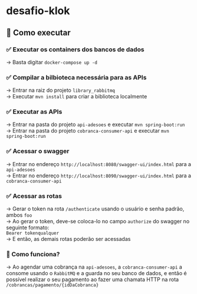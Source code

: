 # desafio-klok

## 🔧 Como executar

### ✅ Executar os containers dos bancos de dados
-> Basta digitar <code>docker-compose up -d</code><br>

### ✅ Compilar a bilbioteca necessária para as APIs

-> Entrar na raiz do projeto <code>library_rabbitmq</code><br>
-> Executar <code>mvn install</code> para criar a biblioteca localmente


### ✅ Executar as APIs

-> Entrar na pasta do projeto <code>api-adesoes</code> e executar <code>mvn spring-boot:run</code><br>
-> Entrar na pasta do projeto <code>cobranca-consumer-api</code> e executar <code>mvn spring-boot:run</code><br>

### ✅ Acessar o swagger
-> Entrar no endereço <code>http://localhost:8080/swagger-ui/index.html</code> para a <code>api-adesoes</code><br>
-> Entrar no endereço <code>http://localhost:8090/swagger-ui/index.html</code> para a <code>cobranca-consumer-api</code><br>

### ✅ Acessar as rotas

-> Gerar o token na rota <code>/authenticate</code> usando o usuário e senha padrão, ambos <code>foo</code><br>
-> Ao gerar o token, deve-se coloca-lo no campo <code>authorize</code> do swagger no seguinte formato: <br>
<code>Bearer tokenqualquer</code><br>
-> E então, as demais rotas poderão ser acessadas

### :pencil: Como funciona?

-> Ao agendar uma cobrança na <code>api-adesoes</code>, a <code>cobranca-consumer-api</code> a consome usando o <code>RabbitMQ</code> e a guarda no seu banco de dados, e então
é possível realizar o seu pagamento ao fazer uma chamata HTTP na rota <code>/cobrancas/pagamento/{idDaCobranca}</code><br>

